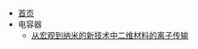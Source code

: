 <!-- docs/_sidebar.md -->
<!-- /文献精读 -->

- [首页](./文献精读/README.md)
- 电容器
  - [从宏观到纳米的新技术中二维材料的离子传输](./文献精读/从宏观到纳米的新技术中二维材料的离子传输/从宏观到纳米的新技术中二维材料的离子传输.md)
